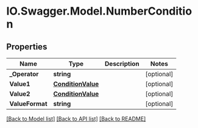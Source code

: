 # IO.Swagger.Model.NumberCondition
## Properties

Name | Type | Description | Notes
------------ | ------------- | ------------- | -------------
**_Operator** | **string** |  | [optional] 
**Value1** | [**ConditionValue**](ConditionValue.md) |  | [optional] 
**Value2** | [**ConditionValue**](ConditionValue.md) |  | [optional] 
**ValueFormat** | **string** |  | [optional] 

[[Back to Model list]](../README.md#documentation-for-models) [[Back to API list]](../README.md#documentation-for-api-endpoints) [[Back to README]](../README.md)

